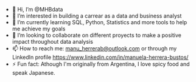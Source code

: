 - 👋 Hi, I’m @MHBdata
- 👀 I’m interested in building a carrear as a data and business analyst
- 🌱 I’m currently learning SQL, Python, Statistics and more tools to help me achieve my goals
- 💞️ I’m looking to collaborate on different proyects to make a positive impact throughout data analysis
- 📫 How to reach me: manu_herrerab@outlook.com or through my LinkedIn profile https://www.linkedin.com/in/manuela-herrera-bustos/
- ⚡ Fun fact: Athough I'm originally from Argentina, I love spicy food and speak Japanese.

<!---
MHBdata/MHBdata is a ✨ special ✨ repository because its `README.md` (this file) appears on your GitHub profile.
You can click the Preview link to take a look at your changes.
--->
